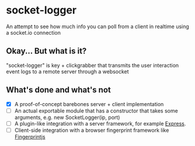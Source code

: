 # socket-logger
An attempt to see how much info you can poll from a client in realtime using a socket.io connection

## Okay... But what is it?
"socket-logger" is key + clickgrabber that transmits the user interaction event logs to a remote server through a websocket

## What's done and what's not
- [X] A proof-of-concept barebones server + client implementation
- [ ] An actual exportable module that has a constructor that takes some arguments, e.g. new SocketLogger(ip, port)
- [ ] A plugin-like integration with a server framework, for example [Express](https://github.com/expressjs/express).
- [ ] Client-side integration with a browser fingerprint framework like [Fingerprintjs](https://github.com/Valve/fingerprintjs2)
